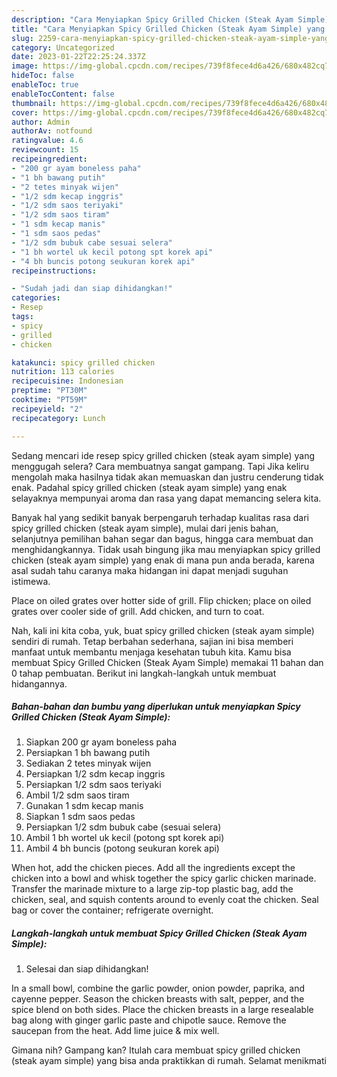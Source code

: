 ```yaml
---
description: "Cara Menyiapkan Spicy Grilled Chicken (Steak Ayam Simple) yang Lezat Sekali, Buat Buka Puasa Bikin Ngiler"
title: "Cara Menyiapkan Spicy Grilled Chicken (Steak Ayam Simple) yang Lezat Sekali, Buat Buka Puasa Bikin Ngiler"
slug: 2259-cara-menyiapkan-spicy-grilled-chicken-steak-ayam-simple-yang-lezat-sekali-buat-buka-puasa-bikin-ngiler
category: Uncategorized
date: 2023-01-22T22:25:24.337Z
image: https://img-global.cpcdn.com/recipes/739f8fece4d6a426/680x482cq70/spicy-grilled-chicken-steak-ayam-simple-foto-resep-utama.jpg
hideToc: false
enableToc: true
enableTocContent: false
thumbnail: https://img-global.cpcdn.com/recipes/739f8fece4d6a426/680x482cq70/spicy-grilled-chicken-steak-ayam-simple-foto-resep-utama.jpg
cover: https://img-global.cpcdn.com/recipes/739f8fece4d6a426/680x482cq70/spicy-grilled-chicken-steak-ayam-simple-foto-resep-utama.jpg
author: Admin
authorAv: notfound
ratingvalue: 4.6
reviewcount: 15
recipeingredient:
- "200 gr ayam boneless paha"
- "1 bh bawang putih"
- "2 tetes minyak wijen"
- "1/2 sdm kecap inggris"
- "1/2 sdm saos teriyaki"
- "1/2 sdm saos tiram"
- "1 sdm kecap manis"
- "1 sdm saos pedas"
- "1/2 sdm bubuk cabe sesuai selera"
- "1 bh wortel uk kecil potong spt korek api"
- "4 bh buncis potong seukuran korek api"
recipeinstructions:

- "Sudah jadi dan siap dihidangkan!"
categories:
- Resep
tags:
- spicy
- grilled
- chicken

katakunci: spicy grilled chicken 
nutrition: 113 calories
recipecuisine: Indonesian
preptime: "PT30M"
cooktime: "PT59M"
recipeyield: "2"
recipecategory: Lunch

---
```



Sedang mencari ide resep spicy grilled chicken (steak ayam simple) yang menggugah selera? Cara membuatnya sangat gampang. Tapi Jika keliru mengolah maka hasilnya tidak akan memuaskan dan justru cenderung tidak enak. Padahal spicy grilled chicken (steak ayam simple) yang enak selayaknya mempunyai aroma dan rasa yang dapat memancing selera kita.


Banyak hal yang sedikit banyak berpengaruh terhadap kualitas rasa dari spicy grilled chicken (steak ayam simple), mulai dari jenis bahan, selanjutnya pemilihan bahan segar dan bagus, hingga cara membuat dan menghidangkannya. Tidak usah bingung jika mau menyiapkan spicy grilled chicken (steak ayam simple) yang enak di mana pun anda berada, karena asal sudah tahu caranya maka hidangan ini dapat menjadi suguhan istimewa.

Place on oiled grates over hotter side of grill. Flip chicken; place on oiled grates over cooler side of grill. Add chicken, and turn to coat.


Nah, kali ini kita coba, yuk, buat spicy grilled chicken (steak ayam simple) sendiri di rumah. Tetap berbahan sederhana, sajian ini bisa memberi manfaat untuk membantu menjaga kesehatan tubuh kita. Kamu bisa membuat Spicy Grilled Chicken (Steak Ayam Simple) memakai 11 bahan dan 0 tahap pembuatan. Berikut ini langkah-langkah untuk membuat hidangannya.

<!--inarticleads1-->

##### Bahan-bahan dan bumbu yang diperlukan untuk menyiapkan Spicy Grilled Chicken (Steak Ayam Simple):

1. Siapkan 200 gr ayam boneless paha
1. Persiapkan 1 bh bawang putih
1. Sediakan 2 tetes minyak wijen
1. Persiapkan 1/2 sdm kecap inggris
1. Persiapkan 1/2 sdm saos teriyaki
1. Ambil 1/2 sdm saos tiram
1. Gunakan 1 sdm kecap manis
1. Siapkan 1 sdm saos pedas
1. Persiapkan 1/2 sdm bubuk cabe (sesuai selera)
1. Ambil 1 bh wortel uk kecil (potong spt korek api)
1. Ambil 4 bh buncis (potong seukuran korek api)


When hot, add the chicken pieces. Add all the ingredients except the chicken into a bowl and whisk together the spicy garlic chicken marinade. Transfer the marinade mixture to a large zip-top plastic bag, add the chicken, seal, and squish contents around to evenly coat the chicken. Seal bag or cover the container; refrigerate overnight. 

<!--inarticleads2-->

##### Langkah-langkah untuk membuat Spicy Grilled Chicken (Steak Ayam Simple):


1. Selesai dan siap dihidangkan!

In a small bowl, combine the garlic powder, onion powder, paprika, and cayenne pepper. Season the chicken breasts with salt, pepper, and the spice blend on both sides. Place the chicken breasts in a large resealable bag along with ginger garlic paste and chipotle sauce. Remove the saucepan from the heat. Add lime juice &amp; mix well. 

Gimana nih? Gampang kan? Itulah cara membuat spicy grilled chicken (steak ayam simple) yang bisa anda praktikkan di rumah. Selamat menikmati
